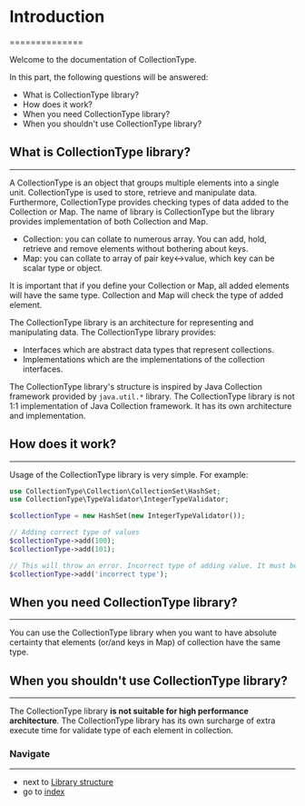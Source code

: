 # Introduction
==============

Welcome to the documentation of CollectionType.

In this part, the following questions will be answered:

* What is CollectionType library?
* How does it work?
* When you need CollectionType library?
* When you shouldn't use CollectionType library?

## What is CollectionType library?
----------------------------------

A CollectionType is an object that groups multiple elements into a single unit. CollectionType is used to store, retrieve and manipulate data. 
Furthermore, CollectionType provides checking types of data added to the Collection or Map.
The name of library is CollectionType but the library provides implementation of both Collection and Map.

* Collection: you can collate to numerous array. You can add, hold, retrieve and remove elements without bothering about keys.
* Map: you can collate to array of pair key<->value, which key can be scalar type or object.
 
It is important that if you define your Collection or Map, all added elements will have the same type. Collection and Map will check the type of added element. 

The CollectionType library is an architecture for representing and manipulating data. The CollectionType library provides:

* Interfaces which are abstract data types that represent collections.
* Implementations which are the implementations of the collection interfaces.

The CollectionType library's structure is inspired by Java Collection framework provided by `java.util.*` library. The CollectionType library is not 1:1 implementation of Java Collection framework. It has its own architecture and implementation.

## How does it work?
--------------------

Usage of the CollectionType library is very simple. For example:

```php
use CollectionType\Collection\CollectionSet\HashSet;
use CollectionType\TypeValidator\IntegerTypeValidator;

$collectionType = new HashSet(new IntegerTypeValidator());

// Adding correct type of values
$collectionType->add(100);
$collectionType->add(101);

// This will throw an error. Incorrect type of adding value. It must be integer, string given.
$collectionType->add('incorrect type');
```

## When you need CollectionType library?
--------------------------------------

You can use the CollectionType library when you want to have absolute certainty that elements (or/and keys in Map) of collection have the same type.

## When you shouldn't use CollectionType library?
-----------------------------------------------

The CollectionType library **is not suitable for high performance architecture**. The CollectionType library has its own surcharge of extra execute time for validate type of each element in collection.  

### Navigate
------------

* next to [Library structure](/docs/2.LibraryStructure.md)
* go to [index](/docs/README.md)